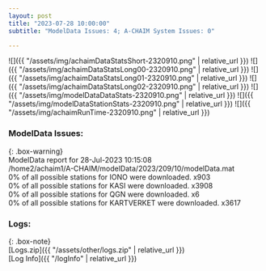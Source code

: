 ```yaml
---
layout: post
title: "2023-07-28 10:00:00"
subtitle: "ModelData Issues: 4; A-CHAIM System Issues: 0"

---
```


![]({{ "/assets/img/achaimDataStatsShort-2320910.png" | relative_url }})
![]({{ "/assets/img/achaimDataStatsLong00-2320910.png" | relative_url }})
![]({{ "/assets/img/achaimDataStatsLong01-2320910.png" | relative_url }})
![]({{ "/assets/img/achaimDataStatsLong02-2320910.png" | relative_url }})
![]({{ "/assets/img/modelDataDataStats-2320910.png" | relative_url }})
![]({{ "/assets/img/modelDataStationStats-2320910.png" | relative_url }})
![]({{ "/assets/img/achaimRunTime-2320910.png" | relative_url }})


### ModelData Issues:  
  
{: .box-warning}  
 ModelData report for 28-Jul-2023 10:15:08   
 /home2/achaim1/A-CHAIM/modelData/2023/209/10/modelData.mat   
 0% of all possible stations for IONO were downloaded. x903   
 0% of all possible stations for KASI were downloaded. x3908   
 0% of all possible stations for QGN were downloaded. x6   
 0% of all possible stations for KARTVERKET were downloaded. x3617   
  


### Logs:  
  
{: .box-note}  
[Logs.zip]({{ "/assets/other/logs.zip" | relative_url }})  
[Log Info]({{ "/logInfo" | relative_url }})  
